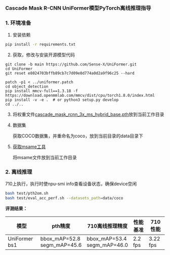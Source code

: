### Cascade Mask R-CNN UniFormer模型PyTorch离线推理指导

### 1. 环境准备

1. 安装依赖

```bash
pip install -r requirements.txt
```

2. 获取，修改与安装开源模型代码

```
git clone -b main https://github.com/Sense-X/UniFormer.git
cd UniFormer
git reset e8024703bffb89cb7c7d09e0d774a0d2a9f96c25 --hard

patch -p1 < ../uniformer.patch
cd object_detection
pip install mmcv-full==1.3.18 -f https://download.openmmlab.com/mmcv/dist/cpu/torch1.8.0/index.html
pip install -v -e .  # or python3 setup.py develop
cd ../..
```

3. 将权重文件[cascade_mask_rcnn_3x_ms_hybrid_base.pth](https://drive.google.com/file/d/13G9wc73CmS1Kb-kVelFSDlK-ezUBadzQ/view?usp=sharing)放到当前工作目录

4. 数据集

   获取COCO数据集，并重命名为coco，放到当前目录的data目录下

5. [获取msame工具](https://gitee.com/ascend/tools/tree/master/msame)

   将msame文件放到当前工作目录

### 2. 离线推理

710上执行，执行时使npu-smi info查看设备状态，确保device空闲

```bash
bash test/pth2om.sh
bash test/eval_acc_perf.sh --datasets_path=data/coco
```

**评测结果：**

| 模型        | pth精度   | 710离线推理精度 | 性能基准  | 710性能 |
| ----------- | --------- | --------------- | --------- | ------- |
| UniFormer bs1 | bbox_mAP=52.8<br />segm_mAP=45.6 | bbox_mAP=53.4<br />segm_mAP=46.0 | 2.2 fps | 3.22 fps |
